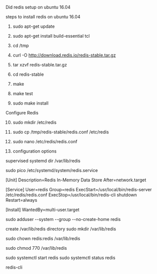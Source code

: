 Did redis setup on ubuntu 16.04 

steps to install redis on ubuntu 16.04 

1. sudo apt-get update
2. sudo apt-get install build-essential tcl 

3. cd /tmp

4. curl -O http://download.redis.io/redis-stable.tar.gz

5. tar xzvf redis-stable.tar.gz

6. cd redis-stable

7. make 

8. make test

9. sudo make install 

Configure Redis 

10. sudo mkdir /etc/redis

11. sudo cp /tmp/redis-stable/redis.conf /etc/redis

12. sudo nano /etc/redis/redis.conf

13. configuration options 

supervised systemd
dir /var/lib/redis

sudo pico /etc/systemd/system/redis.service

[Unit]
Description=Redis In-Memory Data Store
After=network.target

[Service]
User=redis
Group=redis
ExecStart=/usr/local/bin/redis-server /etc/redis/redis.conf
ExecStop=/usr/local/bin/redis-cli shutdown
Restart=always

[Install]
WantedBy=multi-user.target




sudo adduser --system --group --no-create-home redis 

create /var/lib/redis directory 
sudo mkdir /var/lib/redis

sudo chown redis:redis /var/lib/redis

sudo chmod 770 /var/lib/redis

sudo systemctl start redis
sudo systemctl status redis



redis-cli 







